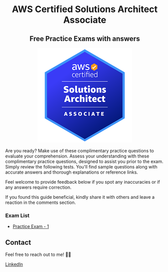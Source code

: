 <div align="center">
<h1>AWS Certified Solutions Architect Associate</h1>
<h2>Free Practice Exams with answers</h2>

<img src="../images/AWS-Certified-Solutions-Architect-Associate_badge.png">
</div>

Are you ready? Make use of these complimentary practice questions to evaluate your comprehension. Assess your understanding with these complimentary practice questions, designed to assist you prior to the exam. Simply review the following tests. You'll find sample questions along with accurate answers and thorough explanations or reference links.

Feel welcome to provide feedback below if you spot any inaccuracies or if any answers require correction.

If you found this guide beneficial, kindly share it with others and leave a reaction in the comments section.

### Exam List

- [Practice Exam - 1](./practice-exam-01.md)

## Contact

Feel free to reach out to me! 👨‍💻 <br />

<a href="https://www.linkedin.com/in/rogertn">LinkedIn</a>